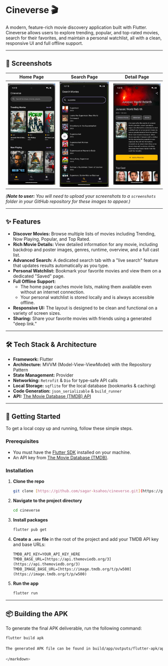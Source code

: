 # Cineverse 🎬

A modern, feature-rich movie discovery application built with Flutter. Cineverse allows users to explore trending, popular, and top-rated movies, search for their favorites, and maintain a personal watchlist, all with a clean, responsive UI and full offline support.

---

## 📸 Screenshots

| Home Page | Search Page | Detail Page |
| :---: | :---: | :---: |
| ![Home Page](https://raw.githubusercontent.com/sagar-ksahoo/cineverse/master/screenshots/home.jpg) | ![Search Page](https://raw.githubusercontent.com/sagar-ksahoo/cineverse/master/screenshots/search.jpg) | ![Detail Page](https://raw.githubusercontent.com/sagar-ksahoo/cineverse/master/screenshots/detail.jpg) |

*(**Note to user:** You will need to upload your screenshots to a `screenshots` folder in your GitHub repository for these images to appear.)*

---

## ✨ Features

- **Discover Movies:** Browse multiple lists of movies including Trending, Now Playing, Popular, and Top Rated.
- **Rich Movie Details:** View detailed information for any movie, including backdrop and poster images, genres, runtime, overview, and a full cast list.
- **Advanced Search:** A dedicated search tab with a "live search" feature that updates results automatically as you type.
- **Personal Watchlist:** Bookmark your favorite movies and view them on a dedicated "Saved" page.
- **Full Offline Support:**
  - The home page caches movie lists, making them available even without an internet connection.
  - Your personal watchlist is stored locally and is always accessible offline.
- **Responsive UI:** The layout is designed to be clean and functional on a variety of screen sizes.
- **Sharing:** Share your favorite movies with friends using a generated "deep link."

---

## 🛠️ Tech Stack & Architecture

- **Framework:** Flutter
- **Architecture:** MVVM (Model-View-ViewModel) with the Repository Pattern
- **State Management:** Provider
- **Networking:** `Retrofit` & `Dio` for type-safe API calls
- **Local Storage:** `sqflite` for the local database (bookmarks & caching)
- **Code Generation:** `json_serializable` & `build_runner`
- **API:** [The Movie Database (TMDB) API](https://developers.themoviedb.org/3/getting-started/introduction)

---

## 🚀 Getting Started

To get a local copy up and running, follow these simple steps.

### Prerequisites

- You must have the [Flutter SDK](https://flutter.dev/docs/get-started/install) installed on your machine.
- An API key from [The Movie Database (TMDB)](https://www.themoviedb.org/signup).

### Installation

1.  **Clone the repo**
    ```sh
    git clone [https://github.com/sagar-ksahoo/cineverse.git](https://github.com/sagar-ksahoo/cineverse.git)
    ```
2.  **Navigate to the project directory**
    ```sh
    cd cineverse
    ```
3.  **Install packages**
    ```sh
    flutter pub get
    ```
4.  **Create a `.env` file** in the root of the project and add your TMDB API key and base URLs:
    ```
    TMDB_API_KEY=YOUR_API_KEY_HERE
    TMDB_BASE_URL=[https://api.themoviedb.org/3](https://api.themoviedb.org/3)
    TMDB_IMAGE_BASE_URL=[https://image.tmdb.org/t/p/w500](https://image.tmdb.org/t/p/w500)
    ```
5.  **Run the app**
    ```sh
    flutter run
    ```

---

## 📦 Building the APK

To generate the final APK deliverable, run the following command:

```sh
flutter build apk

The generated APK file can be found in build/app/outputs/flutter-apk/app-release.apk.

</markdown>
